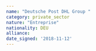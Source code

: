 ```yaml
---
name: "Deutsche Post DHL Group "
category: private_sector
nature: "Entreprise"
nationality: DEU
alliance: 
date_signed: '2018-11-12'
---
```

    